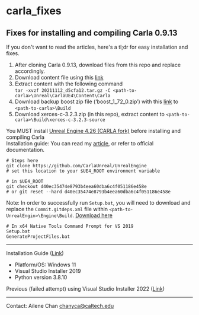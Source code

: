 # carla_fixes
Fixes for installing and compiling Carla 0.9.13  
---
If you don't want to read the articles, here's a tl;dr for easy installation and fixes.
1. After cloning Carla 0.9.13, download files from this repo and replace accordingly.
2. Download content file using this [link](http://carla-assets.s3.us-east-005.backblazeb2.com/20211112_d5cfa12.tar.gz)
3. Extract content with the following command  
   `tar -xvzf 20211112_d5cfa12.tar.gz -C <path-to-carla>\Unreal\CarlaUE4\Content\Carla`
4. Download backup boost zip file (‘boost_1_72_0.zip’) with this [link](https://carla-releases.s3.us-east-005.backblazeb2.com/Backup/boost_1_72_0.zip) to `<path-to-carla>\Build`
5. Download xerces-c-3.2.3.zip (in this repo), extract content to `<path-to-carla>\Build\xerces-c-3.2.3-source`

You MUST install [Unreal Engine 4.26 (CARLA fork)](https://github.com/CarlaUnreal/UnrealEngine) before installing and compiling Carla  
Installation guide: You can read my [article](https://medium.com/@ailene.chan/the-struggle-is-real-installing-dreyevr-carla-0-9-13-d68d0d1cd625), or refer to official documentation.  



```
# Steps here
git clone https://github.com/CarlaUnreal/UnrealEngine 
# set this location to your $UE4_ROOT environment variable

# in $UE4_ROOT
git checkout d40ec35474e8793b4eea60dba6c4f051186e458e
# or git reset --hard d40ec35474e8793b4eea60dba6c4f051186e458e

```
Note: In order to successfully run `Setup.bat`, you will need to download and replace the `Commit.gitdeps.xml` file within `<path-to-UnrealEngin>\Engine\Build`. [Download here](https://github.com/EpicGames/UnrealEngine/blob/4.26/Engine/Build/Commit.gitdeps.xml)
```
# In x64 Native Tools Command Prompt for VS 2019
Setup.bat
GenerateProjectFiles.bat
```


---
Installation Guide ([Link](https://medium.com/@ailene.chan/the-struggle-is-real-installing-dreyevr-carla-0-9-13-d68d0d1cd625))
- Platform/OS: Windows 11
- Visual Studio Installer 2019
- Python version 3.8.10
  
Previous (failed attempt) using Visual Studio Installer 2022 ([Link](https://medium.com/@ailene.chan/the-struggle-is-real-installing-dreyevr-carla-0-9-13-simulator-unrealengine-4-26-on-windows-11-eb5bee1353e7))

---
Contact: Ailene Chan <chanyca@caltech.edu>
